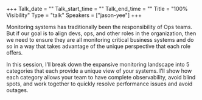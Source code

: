 +++
Talk_date = ""
Talk_start_time = ""
Talk_end_time = ""
Title = "100% Visibility"
Type = "talk"
Speakers = ["jason-yee"]
+++

Monitoring systems has traditionally been the responsibility of Ops
teams. But if our goal is to align devs, ops, and other roles in the
organization, then we need to ensure they are all monitoring critical
business systems and do so in a way that takes advantage of the unique
perspective that each role offers.

In this session, I’ll break down the expansive monitoring landscape into
5 categories that each provide a unique view of your systems. I’ll show
how each category allows your team to have complete observability, avoid
blind spots, and work together to quickly resolve performance issues and
avoid outages.
